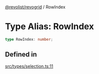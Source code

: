[@revolist/revogrid](README.md) / RowIndex

# Type Alias: RowIndex

```ts
type RowIndex: number;
```

## Defined in

[src/types/selection.ts:11](https://github.com/revolist/revogrid/blob/3cf03d1039e53d8581c1791130c13324e129dd40/src/types/selection.ts#L11)
